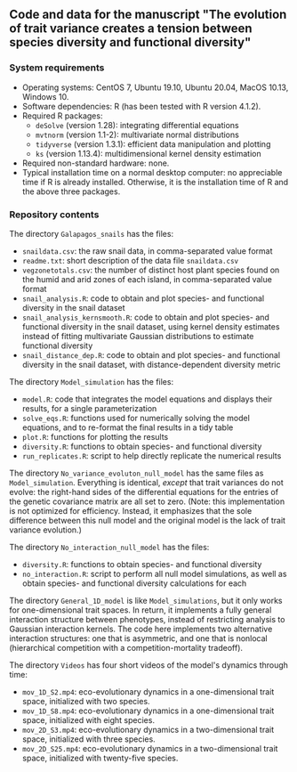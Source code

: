 ## Code and data for the manuscript "The evolution of trait variance creates a tension between species diversity and functional diversity"

### System requirements

* Operating systems: CentOS 7, Ubuntu 19.10, Ubuntu 20.04, MacOS 10.13, Windows 10.
* Software dependencies: R (has been tested with R version 4.1.2).
* Required R packages:
  - `deSolve` (version 1.28): integrating differential equations
  - `mvtnorm` (version 1.1-2): multivariate normal distributions
  - `tidyverse` (version 1.3.1): efficient data manipulation and plotting
  - `ks` (version 1.13.4): multidimensional kernel density estimation
* Required non-standard hardware: none.
* Typical installation time on a normal desktop computer: no appreciable time if R is already installed. Otherwise, it is the installation time of R and the above three packages.


### Repository contents

The directory `Galapagos_snails` has the files:

* `snaildata.csv`: the raw snail data, in comma-separated value format
* `readme.txt`: short description of the data file `snaildata.csv`
* `vegzonetotals.csv`: the number of distinct host plant species found on the humid and arid zones of each island, in comma-separated value format
* `snail_analysis.R`: code to obtain and plot species- and functional diversity in the snail dataset
* `snail_analysis_kernsmooth.R`: code to obtain and plot species- and functional diversity in the snail dataset, using kernel density estimates instead of fitting multivariate Gaussian distributions to estimate functional diversity
* `snail_distance_dep.R`: code to obtain and plot species- and functional diversity in the snail dataset, with distance-dependent diversity metric

The directory `Model_simulation` has the files:

* `model.R`: code that integrates the model equations and displays their results, for a single parameterization
* `solve_eqs.R`: functions used for numerically solving the model equations, and to re-format the final results in a tidy table
* `plot.R`: functions for plotting the results
* `diversity.R`: functions to obtain species- and functional diversity
* `run_replicates.R`: script to help directly replicate the numerical results

The directory `No_variance_evoluton_null_model` has the same files as `Model_simulation`. Everything is identical, *except* that trait variances do not evolve: the right-hand sides of the differential equations for the entries of the genetic covariance matrix are all set to zero. (Note: this implementation is not optimized for efficiency. Instead, it emphasizes that the sole difference between this null model and the original model is the lack of trait variance evolution.)

The directory `No_interaction_null_model` has the files:

* `diversity.R`: functions to obtain species- and functional diversity
* `no_interaction.R`: script to perform all null model simulations, as well as obtain species- and functional diversity calculations for each

The directory `General_1D_model` is like `Model_simulations`, but it only works for one-dimensional trait spaces. In return, it implements a fully general interaction structure between phenotypes, instead of restricting analysis to Gaussian interaction kernels. The code here implements two alternative interaction structures: one that is asymmetric, and one that is nonlocal (hierarchical competition with a competition-mortality tradeoff).

The directory `Videos` has four short videos of the model's dynamics through time:

* `mov_1D_S2.mp4`: eco-evolutionary dynamics in a one-dimensional trait space, initialized with two species.
* `mov_1D_S8.mp4`: eco-evolutionary dynamics in a one-dimensional trait space, initialized with eight species.
* `mov_2D_S3.mp4`: eco-evolutionary dynamics in a two-dimensional trait space, initialized with three species.
* `mov_2D_S25.mp4`: eco-evolutionary dynamics in a two-dimensional trait space, initialized with twenty-five species.
